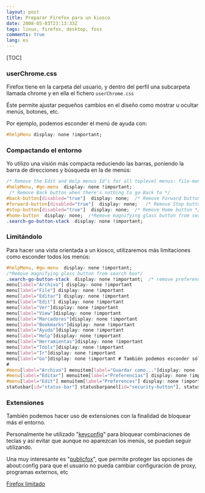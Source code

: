 ```yaml
---
layout: post
title: Preparar Firefox para un kiosco
date: 2008-05-03T23:13:33Z
tags: linux, firefox, desktop, foss
comments: true
lang: es
---
```

[TOC]

### userChrome.css

Firefox tiene en la carpeta del usuario, y dentro del perfil una subcarpeta llamada chrome y en ella el fichero `userChrome.css`

Éste permite ajustar pequeños cambios en el diseño como mostrar u ocultar menús, botones, etc.

Por ejemplo, podemos esconder el menú de ayuda con:

~~~css
#helpMenu display: none !important;
~~~

### Compactando el entorno

Yo utilizo una visión más compacta reduciendo las barras, poniendo la barra de direcciones y búsqueda en la de menús:

~~~css
/* Remove the Edit and Help menus Id's for all toplevel menus: file-menu, edit-menu, view-menu, go-menu, bookmarks-menu, tools-menu, helpMenu */
#helpMenu, #go-menu  display: none !important;
 /* Remove Back button when there's nothing to go Back to */
#back-button[disabled="true"]  display: none;  /* Remove Forward button when there's nothing to go Forward to */
#forward-button[disabled="true"]  display: none;   /* Remove Stop button when there's nothing to Stop */
#stop-button[disabled="true"]  display: none;  /* Remove Home button */
#home-button  display: none;  /*Remove magnifying glass button from search box*/
.search-go-button-stack  display: none !important;
~~~

### Limitándolo

Para hacer una vista orientada a un kiosco, utilizaremos más limitaciones como esconder todos los menús:

~~~css
#helpMenu, #go-menu  display: none !important;
/*Remove magnifying glass button from search box*/
.search-go-button-stack  display: none !important;  /* remove preferences from edit menu */
menu[label="Archivo"] display: none !important
menu[label="File"] display: none !important
menu[label="Editar"] display: none !important
menu[label="Edit"] display: none !important
menu[label="Ver"]display: none !important
menu[label="View"]display: none !important
menu[label="Marcadores"]display: none !important
menu[label="Bookmarks"]display: none !important
menu[label="Ayuda"]display: none !important
menu[label="Help"]display: none !important
menu[label="Herramientas"]display: none !important
menu[label="Tools"]display: none !important
menu[label="Ir"]display: none !important
menu[label="Go"]display: none !important # También podemos esconder sólo algunos elementos
#
#menu[label="Archivo"] menuitem[label="Guardar como..."]display: none !important
#menu[label="Editar"] menuitem[label="Preferencias"] display: none !important
#menu[label="Edit"] menuitem[label="Preferences"] display: none !important /* disable statusbar updates */
statusbar[id="status-bar"] statusbarpanel[id="security-button"], statusbarpanel[id="page-report-button"], statusbarpanel[id="page-theme-button"], statusbarpanel[id="statusbar-updates"]  display: none !important
~~~

### Extensiones

También podemos hacer uso de extensiones con la finalidad de bloquear más el entorno.

Personalmente he utilizado "[keyconfig](https://addons.mozilla.org/es-ES/firefox/addon/6105)" para bloquear combinaciones de teclas y así evitar que aunque no aparezcan los menús, se puedan seguir utilizando.

Una muy interesante es "[publicfox](https://addons.mozilla.org/es-ES/firefox/addon/3911)", que permite proteger las opciones de about:config para que el usuario no pueda cambiar configuración de proxy, programas externos, etc

[Firefox limitado]({static}/imagen/firefox-reducido.jpg)
